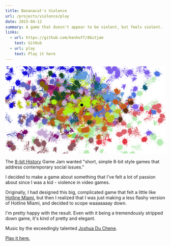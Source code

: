 ```yaml
---
title: Bananacat's Violence
url: /projects/violence/play
date: 2015-04-12
summary: A game that doesn't appear to be violent, but feels violent.
links:
  - url: https://github.com/kenhoff/8bitjam
    text: GitHub
  - url: play
    text: Play it here
---
```


![Screenshot from "Violence"](violence.png)

The [8-bit History](http://www.8bithistory.org/) Game Jam wanted "short, simple 8-bit style games that address contemporary social issues."

I decided to make a game about something that I've felt a lot of passion about since I was a kid - violence in video games.

Originally, I had designed this big, complicated game that felt a little like [Hotline Miami](http://www.hotlinemiami.com/), but then I realized that I was just making a less flashy version of Hotline Miami, and decided to scope waaaaaaay down.

I'm pretty happy with the result. Even with it being a tremendously stripped down game, it's kind of pretty and elegant.

Music by the exceedingly talented [Joshua Du Chene](https://twitter.com/JoshuaDuChene).

[Play it here.](/projects/violence/play)
